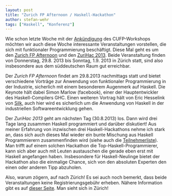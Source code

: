 ```yaml
---
layout: post
title: "Zurich FP Afternoon / Haskell-Hackathon"
author: stefan-wehr
tags: ["Haskell", "Konferenz"]
---
```


Wie schon letzte Woche mit der [Ankündigung](/2013/08/07/cufp-2013.html) des CUFP-Workshops möchten wir
auch diese Woche interessante Veranstaltungen vorstellen, die sich mit funktionaler Programmierung
beschäftigt. Diese Mal geht es um den [Zurich FP Afternoon](http://www.haskell.org/haskellwiki/ZuriHac2013)
und den [ZuriHac 2013](http://www.haskell.org/haskellwiki/ZuriHac2013). Beide 
Veranstaltung finden von Donnerstag, 29.8. 2013 bis Sonntag, 1.9. 2013 in Zürich statt,
sind also insbesondere aus dem süddeutschen Raum gut erreichbar.

<!-- more start -->

Der *Zurich FP Afternoon* findet am 29.8.2013 nachmittags statt und bietet verschiedene Vorträge
zur Anwendung von funktionaler Programmierung in der Industrie, sicherlich mit einem besonderem
Augenmerk auf Haskell. Die Keynote hält dabei Simon Marlow (facebook), einer der Hauptentwickler des Haskell-Compilers
GHC. Einen weiteren Vortrag hält von Eric Hesselink von [Silk](http://www.silkapp.com/), auch hier
wird es sicherlich um die Anwendung von Haskell in der industriellen Softwareentwicklung gehen.

Der *ZuriHac 2013* geht am nächsten Tag (30.8.2013) los. Dann wird drei Tage lang zusammen Haskell
programmiert und darüber diskutiert! Aus meiner Erfahrung von inzwischen drei Haskell-Hackathons nehme ich stark
an, dass sich auch dieses Mal wieder ein bunte Mischung aus Haskell Programmierern zusammenfinden wird (siehe
auch die [Teilnehmerliste](http://www.haskell.org/haskellwiki/ZuriHac2013/Attendees)).
Man trifft auf einem solchen Hackathon die Top-Haskell-Programmierer, kann sich aber auch mit Leuten austauschen
die gerade eben erst mit Haskell angefangen haben. Insbesondere für Haskell-Neulinge bietet der Hackathon also
die einmalige Chance, sich von den absoluten Experten den einen oder anderen Tipp abzuholen.

Also, warum zögern, auf nach Zürich! Es sei auch noch bemerkt, 
dass beide Veranstaltungen keine Registrierungsgebühr erheben. Nähere Information gibt es auf [dieser Seite](http://www.haskell.org/haskellwiki/ZuriHac2013).
Man sieht sich in Zürich!

<!-- more end -->

